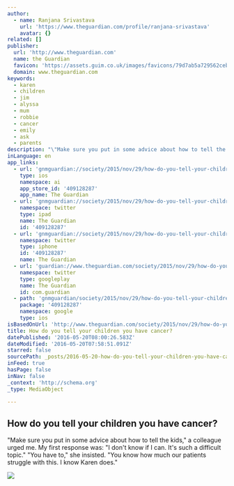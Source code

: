 ```yaml
---
author:
  - name: Ranjana Srivastava
    url: 'https://www.theguardian.com/profile/ranjana-srivastava'
    avatar: {}
related: []
publisher:
  url: 'http://www.theguardian.com'
  name: the Guardian
  favicon: 'https://assets.guim.co.uk/images/favicons/79d7ab5a729562cebca9c6a13c324f0e/32x32.ico'
  domain: www.theguardian.com
keywords:
  - karen
  - children
  - jim
  - alyssa
  - mum
  - robbie
  - cancer
  - emily
  - ask
  - parents
description: "\"Make sure you put in some advice about how to tell the kids,\" a colleague urged me. My first response was: \"I don't know if I can. It's such a difficult topic.\" \"You have to,\" she insisted. \"You know how much our patients struggle with this. I know Karen does.\""
inLanguage: en
app_links:
  - url: 'gnmguardian://society/2015/nov/29/how-do-you-tell-your-children-you-have-cancer?contenttype=Article&source=applinks'
    type: ios
    namespace: ai
    app_store_id: '409128287'
    app_name: The Guardian
  - url: 'gnmguardian://society/2015/nov/29/how-do-you-tell-your-children-you-have-cancer?contenttype=Article&source=twitter'
    namespace: twitter
    type: ipad
    name: The Guardian
    id: '409128287'
  - url: 'gnmguardian://society/2015/nov/29/how-do-you-tell-your-children-you-have-cancer?contenttype=Article&source=twitter'
    namespace: twitter
    type: iphone
    id: '409128287'
    name: The Guardian
  - url: 'guardian://www.theguardian.com/society/2015/nov/29/how-do-you-tell-your-children-you-have-cancer'
    namespace: twitter
    type: googleplay
    name: The Guardian
    id: com.guardian
  - path: 'gnmguardian/society/2015/nov/29/how-do-you-tell-your-children-you-have-cancer?contenttype=Article&source=google'
    package: '409128287'
    namespace: google
    type: ios
isBasedOnUrl: 'http://www.theguardian.com/society/2015/nov/29/how-do-you-tell-your-children-you-have-cancer'
title: How do you tell your children you have cancer?
datePublished: '2016-05-20T08:00:26.583Z'
dateModified: '2016-05-20T07:58:51.091Z'
starred: false
sourcePath: _posts/2016-05-20-how-do-you-tell-your-children-you-have-cancer.md
inFeed: true
hasPage: false
inNav: false
_context: 'http://schema.org'
_type: MediaObject

---
```

<article style=""><h1>How do you tell your children you have cancer?</h1><p>"Make sure you put in some advice about how to tell the kids," a colleague urged me. My first response was: "I don't know if I can. It's such a difficult topic." "You have to," she insisted. "You know how much our patients struggle with this. I know Karen does."</p><img src="https://i.guim.co.uk/img/media/8b620935a25261d7dff941a769f47da6062bb7ff/0_252_3895_2342/master/3895.jpg?w=1200&amp;q=55&amp;auto=format&amp;usm=12&amp;fit=max&amp;s=0fde2bbe8f03b133692ebdee12e4e5f6" /></article>